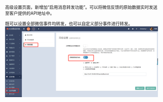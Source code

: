 高级设置页面，新增加“启用消息转发功能”。可以将微信反馈的原始数据实时发送至客户提供的API地址中。

既可以设置全部微信事件均转发，也可以自定义部分事件进行转发。![](/assets/1519710566%281%29.jpg)

